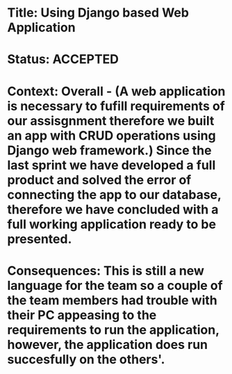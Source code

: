 # Title: Using Django based Web Application

# Status: ACCEPTED

# Context: Overall - (A web application is necessary to fufill requirements of our assisgnment therefore we built an app with CRUD operations using Django web framework.) Since the last sprint we have developed a full product and solved the error of connecting the app to our database, therefore we have concluded with a full working application ready to be presented.

# Consequences: This is still a new language for the team so a couple of the team members had trouble with their PC appeasing to the requirements to run the application, however, the application does run succesfully on the others'.


